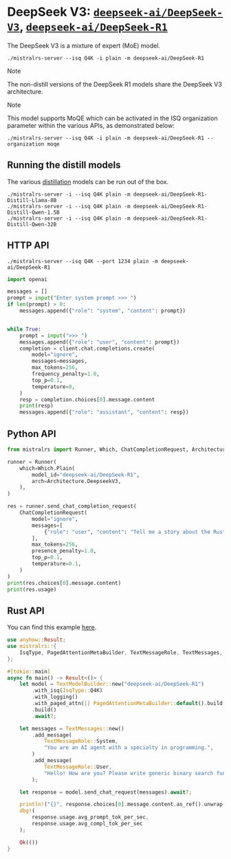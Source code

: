 # DeepSeek V3: [`deepseek-ai/DeepSeek-V3`](https://huggingface.co/deepseek-ai/DeepSeek-V3), [`deepseek-ai/DeepSeek-R1`](https://huggingface.co/deepseek-ai/DeepSeek-R1)

The DeepSeek V3 is a mixture of expert (MoE) model.

```
./mistralrs-server --isq Q4K -i plain -m deepseek-ai/DeepSeek-R1
```

> [!NOTE]
> The non-distill versions of the DeepSeek R1 models share the DeepSeek V3 architecture.

> [!NOTE]
> This model supports MoQE which can be activated in the ISQ organization parameter within the various APIs, as demonstrated below:

```
./mistralrs-server --isq Q4K -i plain -m deepseek-ai/DeepSeek-R1 --organization moqe
```

## Running the distill models

The various [distillation](https://huggingface.co/collections/deepseek-ai/deepseek-r1-678e1e131c0169c0bc89728d) models can be run out of the box.
```
./mistralrs-server -i --isq Q4K plain -m deepseek-ai/DeepSeek-R1-Distill-Llama-8B
./mistralrs-server -i --isq Q4K plain -m deepseek-ai/DeepSeek-R1-Distill-Qwen-1.5B
./mistralrs-server -i --isq Q4K plain -m deepseek-ai/DeepSeek-R1-Distill-Qwen-32B
```

## HTTP API

```
./mistralrs-server --isq Q4K --port 1234 plain -m deepseek-ai/DeepSeek-R1
```

```py
import openai

messages = []
prompt = input("Enter system prompt >>> ")
if len(prompt) > 0:
    messages.append({"role": "system", "content": prompt})


while True:
    prompt = input(">>> ")
    messages.append({"role": "user", "content": prompt})
    completion = client.chat.completions.create(
        model="ignore",
        messages=messages,
        max_tokens=256,
        frequency_penalty=1.0,
        top_p=0.1,
        temperature=0,
    )
    resp = completion.choices[0].message.content
    print(resp)
    messages.append({"role": "assistant", "content": resp})
```

## Python API
```py
from mistralrs import Runner, Which, ChatCompletionRequest, Architecture

runner = Runner(
    which=Which.Plain(
        model_id="deepseek-ai/DeepSeek-R1",
        arch=Architecture.DeepseekV3,
    ),
)

res = runner.send_chat_completion_request(
    ChatCompletionRequest(
        model="ignore",
        messages=[
            {"role": "user", "content": "Tell me a story about the Rust type system."}
        ],
        max_tokens=256,
        presence_penalty=1.0,
        top_p=0.1,
        temperature=0.1,
    )
)
print(res.choices[0].message.content)
print(res.usage)
```

## Rust API
You can find this example [here](../mistralrs/examples/deepseekr1/main.rs).

```rust
use anyhow::Result;
use mistralrs::{
    IsqType, PagedAttentionMetaBuilder, TextMessageRole, TextMessages, TextModelBuilder,
};

#[tokio::main]
async fn main() -> Result<()> {
    let model = TextModelBuilder::new("deepseek-ai/DeepSeek-R1")
        .with_isq(IsqType::Q4K)
        .with_logging()
        .with_paged_attn(|| PagedAttentionMetaBuilder::default().build())?
        .build()
        .await?;

    let messages = TextMessages::new()
        .add_message(
            TextMessageRole::System,
            "You are an AI agent with a specialty in programming.",
        )
        .add_message(
            TextMessageRole::User,
            "Hello! How are you? Please write generic binary search function in Rust.",
        );

    let response = model.send_chat_request(messages).await?;

    println!("{}", response.choices[0].message.content.as_ref().unwrap());
    dbg!(
        response.usage.avg_prompt_tok_per_sec,
        response.usage.avg_compl_tok_per_sec
    );

    Ok(())
}
```
